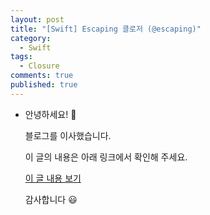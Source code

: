 ```yaml
---
layout: post
title: "[Swift] Escaping 클로저 (@escaping)"
category:
  - Swift
tags:
  - Closure
comments: true
published: true
---
```


- 안녕하세요! 👋

  블로그를 이사했습니다.

  이 글의 내용은 아래 링크에서 확인해 주세요.

  [이 글 내용 보기](https://gitminam.com/blog/ios/escapingclosure/)

  감사합니다 😃